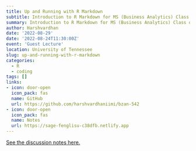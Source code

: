 ```yaml
---
title: Up and Running with R Markdown
subtitle: Introduction to R Markdown for MS (Business Analytics) Class of Fall 2022
summary: Introduction to R Markdown for MS (Business Analytics) Class of Fall 2022
author: Harshvardhan
date: '2022-08-29'
date: '2022-08-24T11:30:00Z'
event: 'Guest Lecture'
location: University of Tennessee
slug: up-and-running-with-r-markdown
categories:
  - R
  - coding
tags: []
links:
- icon: door-open
  icon_pack: fas
  name: GitHub
  url: https://github.com/harshvardhaniimi/bzan-542
- icon: door-open
  icon_pack: fas
  name: Notes
  url: https://sage-fenglisu-c38dfb.netlify.app
---
```


[See the discussion notes here.](https://sage-fenglisu-c38dfb.netlify.app)
